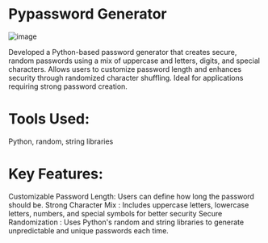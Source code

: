 # Pypassword Generator
![image](https://github.com/user-attachments/assets/0069332d-40be-46fc-b57c-645e4b9b8495)

Developed a Python-based password generator that creates secure, random passwords using a mix of uppercase and letters, digits, and special characters.
Allows users to customize password length and enhances security through randomized character shuffling.
Ideal for applications requiring strong password creation.

# Tools Used:
Python, random, string libraries

#  Key Features:
Customizable Password Length: 
Users can define how long the password should be.
Strong Character Mix :
Includes uppercase letters, lowercase letters, numbers, and special symbols for better security
Secure Randomization :
Uses Python's random and string libraries to generate unpredictable and unique passwords each time.




